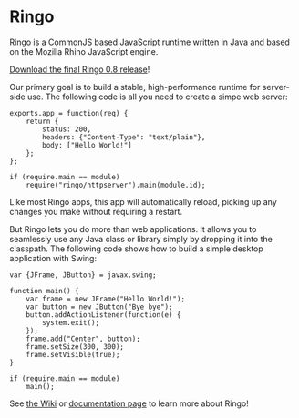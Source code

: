# Ringo

Ringo is a CommonJS based JavaScript runtime written in Java and based on the Mozilla Rhino
JavaScript engine.

<span class="large">[Download the final Ringo 0.8 release](/downloads)!</span>

Our primary goal is to build a stable, high-performance runtime for server-side use.
The following code is all you need to create a simpe web server:

    exports.app = function(req) {
        return {
            status: 200,
            headers: {"Content-Type": "text/plain"},
            body: ["Hello World!"]
        };
    };

    if (require.main == module)
        require("ringo/httpserver").main(module.id);

Like most Ringo apps, this app will automatically reload, picking up any changes you make
without requiring a restart.

But Ringo lets you do more than web applications. It allows you to
seamlessly use any Java class or library simply by dropping it into the classpath.
The following code shows how to build a simple desktop application with Swing:

    var {JFrame, JButton} = javax.swing;

    function main() {
        var frame = new JFrame("Hello World!");
        var button = new JButton("Bye bye");
        button.addActionListener(function(e) {
            system.exit();
        });
        frame.add("Center", button);
        frame.setSize(300, 300);
        frame.setVisible(true);
    }

    if (require.main == module)
        main();

See [the Wiki](/wiki) or [documentation page](/documentation) to learn
more about Ringo!

